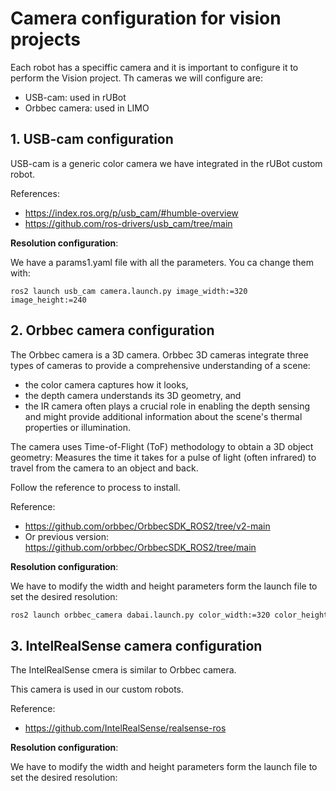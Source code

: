 # **Camera configuration for vision projects**

Each robot has a speciffic camera and it is important to configure it to perform the Vision project. Th cameras we will configure are:
- USB-cam: used in rUBot
- Orbbec camera: used in LIMO


## **1. USB-cam configuration**

USB-cam is a generic color camera we have integrated in the rUBot custom robot.

References:
- https://index.ros.org/p/usb_cam/#humble-overview
- https://github.com/ros-drivers/usb_cam/tree/main

**Resolution configuration**:

We have a params1.yaml file with all the parameters. You ca change them with:
````shell
ros2 launch usb_cam camera.launch.py image_width:=320 image_height:=240
````

## **2. Orbbec camera configuration**

The Orbbec camera is a 3D camera.
Orbbec 3D cameras integrate three types of cameras to provide a comprehensive understanding of a scene: 
- the color camera captures how it looks, 
- the depth camera understands its 3D geometry, and 
- the IR camera often plays a crucial role in enabling the depth sensing and might provide additional information about the scene's thermal properties or illumination.

The camera uses Time-of-Flight (ToF) methodology to obtain a 3D object geometry: Measures the time it takes for a pulse of light (often infrared) to travel from the camera to an object and back.

Follow the reference to process to install.

Reference:
- https://github.com/orbbec/OrbbecSDK_ROS2/tree/v2-main
- Or previous version: https://github.com/orbbec/OrbbecSDK_ROS2/tree/main

**Resolution configuration**:

We have to modify the width and height parameters form the launch file to set the desired resolution:
````bash
ros2 launch orbbec_camera dabai.launch.py color_width:=320 color_height:=240 depth_width:=320 depth_height:=240 ir_width:=320 ir_height:=240
````

## **3. IntelRealSense camera configuration**

The IntelRealSense cmera is similar to Orbbec camera.

This camera is used in our custom robots.

Reference:
- https://github.com/IntelRealSense/realsense-ros

**Resolution configuration**:

We have to modify the width and height parameters form the launch file to set the desired resolution:
